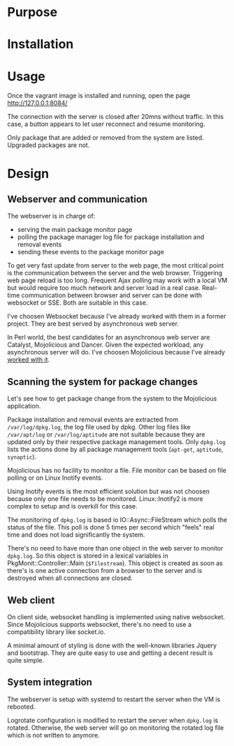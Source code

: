 # Purpose

# Installation


# Usage

Once the vagrant image is installed and running, open the page http://127.0.0.1:8084/

The connection with the server is closed after 20mns without
traffic. In this case, a button appears to let user reconnect and
resume monitoring.

Only package that are added or removed from the system are
listed. Upgraded packages are not.

# Design

## Webserver and communication

The webserver is in charge of:
* serving the main package monitor page
* polling the package manager log file for package installation and removal events
* sending these events to the package monitor page

To get very fast update from server to the web page, the most critical
point is the communication between the server and the web
browser. Triggering web page reload is too long. Frequent Ajax polling
may work with a local VM but would require too much network and server
load in a real case. Real-time communication between browser and
server can be done with websocket or SSE. Both are suitable in this
case.

I've choosen Websocket because I've already worked with them in a
former project. They are best served by asynchronous web server.

In Perl world, the best candidates for an asynchronous web server are
Catalyst, Mojolicious and Dancer. Given the expected workload, any
asynchronous server will do.  I've choosen Mojolicious because I've
already
[worked with it](http://connect.ed-diamond.com/GNU-Linux-Magazine/GLMF-169/Creer-une-application-Perl-autour-de-MySQL-Integration-avec-Mojolicious-HTML-Tiny-et-HTML-FormHandler-3-3).

## Scanning the system for package changes

Let's see how to get package change from the system to the Mojolicious
application.

Package installation and removal events are extracted from
`/var/log/dpkg.log`, the log file used by dpkg. Other log files like
`/var/apt/log` or `/var/log/aptitude` are not suitable because they
are updated only by their respective package management tools. Only
`dpkg.log` lists the actions done by all package management tools
(`apt-get`, `aptitude`, `synaptic`).

Mojolicious has no facility to monitor a file. File monitor can be
based on file polling or on Linux Inotify events.

Using Inotify events is the most efficient solution but was not
choosen because only one file needs to be monitored. Linux::Inotify2
is more complex to setup and is overkill for this case.

The monitoring of `dpkg.log` is based io IO::Async::FileStream which
polls the status of the file. This poll is done 5 times per second which
"feels" real time and does not load significantly the system.

There's no need to have more than one object in the web server to
monitor `dpkg.log`. So this object is stored in a lexical variables in
PkgMonit::Controller::Main (`$filestream`). This object is created as
soon as there's is one active connection from a browser to the server
and is destroyed when all connections are closed.

## Web client

On client side, websocket handling is implemented using native
websocket. Since Mojolicious supports websocket, there's no need to
use a compatibility library like socket.io.

A minimal amount of styling is done with the well-known libraries
Jquery and bootstrap. They are quite easy to use and getting a decent
result is quite simple.

## System integration

The webserver is setup with systemd to restart the server when the VM
is rebooted.

Logrotate configuration is modified to restart the server when
`dpkg.log` is rotated. Otherwise, the web server will go on monitoring
the rotated log file which is not written to anymore.

